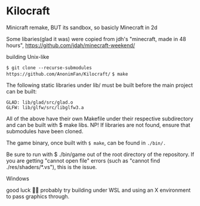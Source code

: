 # Kilocraft
Minicraft remake, BUT its sandbox, so basicly Minecraft in 2d


Some libaries(glad it was) were copied from jdh's "minecraft, made in 48 hours", https://github.com/jdah/minecraft-weekend/

building
Unix-like

`$ git clone --recurse-submodules https://github.com/AnonimFan/Kilocraft/`
`$ make`

The following static libraries under lib/ must be built before the main project can be built:

    GLAD: lib/glad/src/glad.o
    GLFW: lib/glfw/src/libglfw3.a

All of the above have their own Makefile under their respective subdirectory and can be built with $ make libs. NP! If libraries are not found, ensure that submodules have been cloned.

The game binary, once built with `$ make`, can be found in `./bin/.`

Be sure to run with $ ./bin/game out of the root directory of the repository. If you are getting "cannot 
open file" errors (such as "cannot find ./res/shaders/*.vs"), this is the issue.

Windows

good luck 🤷‍♂️ probably try building under WSL and using an X environment to pass graphics through.
